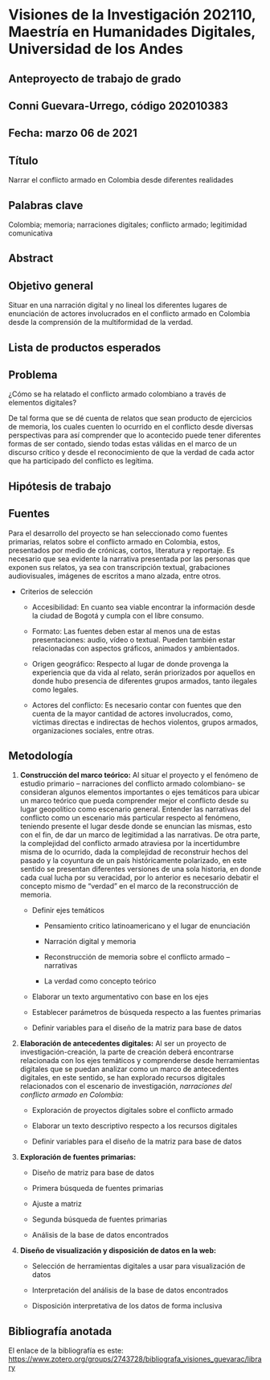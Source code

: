 # Visiones de la Investigación 202110, Maestría en Humanidades Digitales, Universidad de los Andes
## Anteproyecto de trabajo de grado
## Conni Guevara-Urrego, código 202010383
## Fecha: marzo 06 de 2021
## Título

Narrar el conflicto armado en Colombia desde diferentes realidades

## Palabras clave

Colombia; memoria; narraciones digitales; conflicto armado; legitimidad comunicativa

## Abstract
## Objetivo general
 
Situar en una narración digital y no lineal los diferentes lugares de enunciación de actores involucrados en el conflicto armado en Colombia desde la comprensión de la multiformidad de la verdad.  

## Lista de productos esperados
## Problema

¿Cómo se ha relatado el conflicto armado colombiano a través de elementos digitales?

De tal forma que se dé cuenta de relatos que sean producto de ejercicios de memoria, los cuales cuenten lo ocurrido en el conflicto desde diversas perspectivas para así comprender que lo acontecido puede tener diferentes formas de ser contado, siendo todas estas válidas en el marco de un discurso crítico y desde el reconocimiento de que la verdad de cada actor que ha participado del conflicto es legítima.
 

## Hipótesis de trabajo
## Fuentes

Para el desarrollo del proyecto se han seleccionado como fuentes primarias, relatos sobre el conflicto armado en Colombia, estos, presentados por medio de crónicas, cortos, literatura y reportaje. Es necesario que sea evidente la narrativa presentada por las personas que exponen sus relatos, ya sea con transcripción textual, grabaciones audiovisuales, imágenes de escritos a mano alzada, entre otros. 

* Criterios de selección 

   * Accesibilidad: En cuanto sea viable encontrar la información desde la ciudad de Bogotá y cumpla con el libre consumo.

   * Formato: Las fuentes deben estar al menos una de estas presentaciones: audio, vídeo o textual. Pueden también estar relacionadas con aspectos gráficos, animados y ambientados. 

   * Origen geográfico: Respecto al lugar de donde provenga la experiencia que da vida al relato, serán priorizados por aquellos en donde hubo presencia de diferentes grupos armados, tanto ilegales como legales.

   * Actores del conflicto: Es necesario contar con fuentes que den cuenta de la mayor cantidad de actores involucrados, como, víctimas directas e indirectas de hechos violentos, grupos armados, organizaciones sociales, entre otras. 


## Metodología

1. **Construcción del marco teórico:** Al situar el proyecto y el fenómeno de estudio primario – narraciones del conflicto armado colombiano- se consideran algunos elementos importantes o ejes temáticos para ubicar un marco teórico que pueda comprender mejor el conflicto desde su lugar geopolítico como escenario general.  Entender las narrativas del conflicto como un escenario más particular respecto al fenómeno, teniendo presente el lugar desde donde se enuncian las mismas, esto con el fin, de dar un marco de legitimidad a las narrativas. De otra parte, la complejidad del conflicto armado atraviesa por la incertidumbre misma de lo ocurrido, dada la complejidad de reconstruir hechos del pasado y la coyuntura de un país históricamente polarizado, en este sentido se presentan diferentes versiones de una sola historia, en donde cada cual lucha por su veracidad, por lo anterior es necesario debatir el concepto mismo de “verdad” en el marco de la reconstrucción de memoria. 

   *	Definir ejes temáticos 
  
        * Pensamiento critico latinoamericano y el lugar de enunciación
     
        * Narración digital y memoria
     
        * Reconstrucción de memoria sobre el conflicto armado – narrativas
     
        *	La verdad como concepto teórico

   *	Elaborar un texto argumentativo con base en los ejes
   * Establecer parámetros de búsqueda respecto a las fuentes primarias
   * Definir variables para el diseño de la matriz para base de datos

2.	**Elaboración de antecedentes digitales:** Al ser un proyecto de investigación-creación, la parte de creación deberá encontrarse relacionada con los ejes temáticos y comprenderse desde herramientas digitales que se puedan analizar como un marco de antecedentes digitales, en este sentido, se han explorado recursos digitales relacionados con el escenario de investigación, *narraciones del conflicto armado en Colombia:*

    * Exploración de proyectos digitales sobre el conflicto armado
    
    * Elaborar un texto descriptivo respecto a los recursos digitales
   
    * Definir variables para el diseño de la matriz para base de datos

3.	**Exploración de fuentes primarias:**

    * Diseño de matriz para base de datos
    
    * Primera búsqueda de fuentes primarias
    
    * Ajuste a matriz 
    
    * Segunda búsqueda de fuentes primarias
    
    * Análisis de la base de datos encontrados

4.	**Diseño de visualización y disposición de datos en la web:** 

    * Selección de herramientas digitales a usar para visualización de datos
    
    * Interpretación del análisis de la base de datos encontrados
    
    * Disposición interpretativa de los datos de forma inclusiva 



## Bibliografía anotada

El enlace de la bibliografía es este: https://www.zotero.org/groups/2743728/bibliografa_visiones_guevarac/library
